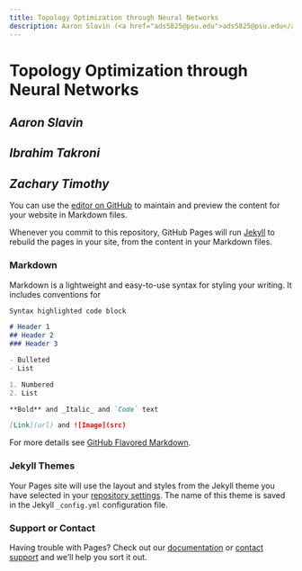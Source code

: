 ```yaml
---
title: Topology Optimization through Neural Networks
description: Aaron Slavin (<a href="ads5825@psu.edu">ads5825@psu.edu</a>), Ibrahim Takroni (<a href="ima5170@psu.edu">ima5170@psu.edu</a>), Zachary Timothy (<a href="znt5009@psu.edu">znt5009@psu.edu</a>)
---
```


# Topology Optimization through Neural Networks
## _Aaron Slavin_
## _Ibrahim Takroni_
## _Zachary Timothy_

You can use the [editor on GitHub](https://github.com/znt5009/TopOppNN.github.io/edit/gh-pages/index.md) to maintain and preview the content for your website in Markdown files.

Whenever you commit to this repository, GitHub Pages will run [Jekyll](https://jekyllrb.com/) to rebuild the pages in your site, from the content in your Markdown files.

### Markdown

Markdown is a lightweight and easy-to-use syntax for styling your writing. It includes conventions for

```markdown
Syntax highlighted code block

# Header 1
## Header 2
### Header 3

- Bulleted
- List

1. Numbered
2. List

**Bold** and _Italic_ and `Code` text

[Link](url) and ![Image](src)
```

For more details see [GitHub Flavored Markdown](https://guides.github.com/features/mastering-markdown/).

### Jekyll Themes

Your Pages site will use the layout and styles from the Jekyll theme you have selected in your [repository settings](https://github.com/znt5009/TopOppNN.github.io/settings). The name of this theme is saved in the Jekyll `_config.yml` configuration file.

### Support or Contact

Having trouble with Pages? Check out our [documentation](https://docs.github.com/categories/github-pages-basics/) or [contact support](https://support.github.com/contact) and we’ll help you sort it out.
